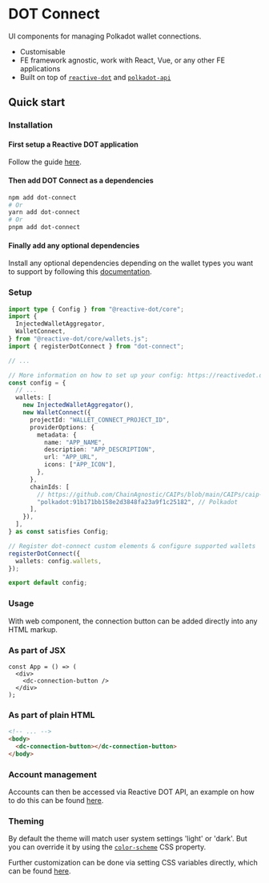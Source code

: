 # DOT Connect

UI components for managing Polkadot wallet connections.

- Customisable
- FE framework agnostic, work with React, Vue, or any other FE applications
- Built on top of [`reactive-dot`](https://reactivedot.dev/) and [`polkadot-api`](https://polkadot-api.github.io/polkadot-api-docs/)

## Quick start

### Installation

#### First setup a Reactive DOT application

Follow the guide [here](https://reactivedot.dev/docs/getting-started/setup).

#### Then add DOT Connect as a dependencies

```sh
npm add dot-connect
# Or
yarn add dot-connect
# Or
pnpm add dot-connect
```

#### Finally add any optional dependencies

Install any optional dependencies depending on the wallet types you want to support by following this [documentation](https://reactivedot.dev/docs/getting-started/connect-wallets#install-optional-dependencies).

### Setup

```ts
import type { Config } from "@reactive-dot/core";
import {
  InjectedWalletAggregator,
  WalletConnect,
} from "@reactive-dot/core/wallets.js";
import { registerDotConnect } from "dot-connect";

// ...

// More information on how to set up your config: https://reactivedot.dev/docs/getting-started/setup#create-config
const config = {
  // ...
  wallets: [
    new InjectedWalletAggregator(),
    new WalletConnect({
      projectId: "WALLET_CONNECT_PROJECT_ID",
      providerOptions: {
        metadata: {
          name: "APP_NAME",
          description: "APP_DESCRIPTION",
          url: "APP_URL",
          icons: ["APP_ICON"],
        },
      },
      chainIds: [
        // https://github.com/ChainAgnostic/CAIPs/blob/main/CAIPs/caip-13.md
        "polkadot:91b171bb158e2d3848fa23a9f1c25182", // Polkadot
      ],
    }),
  ],
} as const satisfies Config;

// Register dot-connect custom elements & configure supported wallets
registerDotConnect({
  wallets: config.wallets,
});

export default config;
```

### Usage

With web component, the connection button can be added directly into any HTML markup.

### As part of JSX

```tsx
const App = () => (
  <div>
    <dc-connection-button />
  </div>
);
```

### As part of plain HTML

```html
<!-- ... -->
<body>
  <dc-connection-button></dc-connection-button>
</body>
```

### Account management

Accounts can then be accessed via Reactive DOT API, an example on how to do this can be found [here](https://reactivedot.dev/docs/getting-started/connect-wallets#display-available-accounts).

### Theming

By default the theme will match user system settings 'light' or 'dark'. But you can override it by using the [`color-scheme`](https://developer.mozilla.org/en-US/docs/Web/CSS/color-scheme) CSS property.

Further customization can be done via setting CSS variables directly, which can be found [here](./packages/dot-connect/src/elements/components/dc-element.ts#L9-L23).

